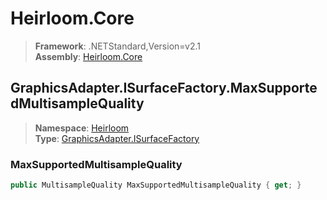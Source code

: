 # Heirloom.Core

> **Framework**: .NETStandard,Version=v2.1  
> **Assembly**: [Heirloom.Core][0]  

## GraphicsAdapter.ISurfaceFactory.MaxSupportedMultisampleQuality

> **Namespace**: [Heirloom][0]  
> **Type**: [GraphicsAdapter.ISurfaceFactory][1]  

### MaxSupportedMultisampleQuality

```cs
public MultisampleQuality MaxSupportedMultisampleQuality { get; }
```

[0]: ../../../Heirloom.Core.md
[1]: ../GraphicsAdapter.ISurfaceFactory.md
